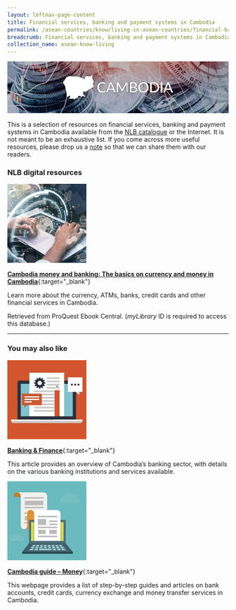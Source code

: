 ```yaml
---
layout: leftnav-page-content
title: Financial services, banking and payment systems in Cambodia
permalink: /asean-countries/know/living-in-asean-countries/financial-banking-payment-in-cambodia/
breadcrumb: Financial services, banking and payment systems in Cambodia
collection_name: asean-know-living
---
```


<img src="/images/asean-living/ASEAN-Cambodia-Banking.jpg" alt="Customs in Brunei banner" style="width:800px;" />

This is a selection of resources on financial services, banking and payment systems in Cambodia available from the [NLB catalogue](http://catalogue.nlb.gov.sg/) or the Internet.  It is not meant to be an exhaustive list. If you come across more useful resources, please drop us a [note](http://www.eyeonasia.sg/contact/) so that we can share them with our readers.

### **NLB digital resources**

<img src="/images/resources/Database 2.jpg" style="width:180px;" />

[**Cambodia money and banking: The basics on currency and money in Cambodia**](http://eresources.nlb.gov.sg/Main/Browse?startsWith=P){:target="_blank"}

Learn more about the currency, ATMs, banks, credit cards and other financial services in Cambodia.

Retrieved from ProQuest Ebook Central. (*myLibrary* ID is required to access this database.)

---

### **You may also like**

<img src="/images/resources/Article 4.jpg" style="width:180px;" />

[**Banking & Finance**](https://www.b2b-cambodia.com/industry-overviews/banking-finance){:target="_blank"}

This article provides an overview of Cambodia’s banking sector, with details on the various banking institutions and services available.

<img src="/images/resources/Article 1.jpg" style="width:180px;" />

[**Cambodia guide – Money**](https://www.justlanded.com/english/Cambodia/Cambodia-Guide/Money){:target="_blank"}

This webpage provides a list of step-by-step guides and articles on bank accounts, credit cards, currency exchange and money transfer services in Cambodia.